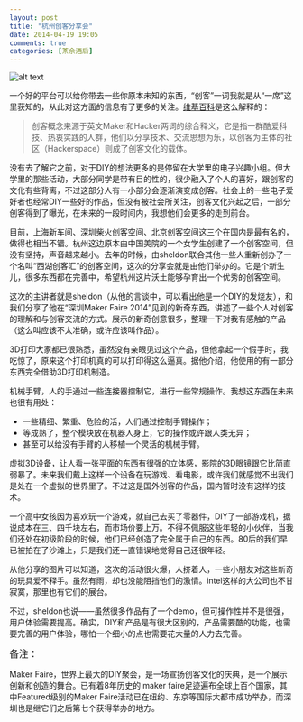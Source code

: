 ```yaml
---
layout: post
title: "杭州创客分享会"
date: 2014-04-19 19:05
comments: true
categories: [茶余酒后]
---
```

![alt text](http://leiphone.qiniudn.com/uploads/2014/04/webwxgetmsgimg1-1024x768.jpg)

一个好的平台可以给你带去一些你原本未知的东西，“创客”一词我就是从“一席”这里获知的，从此对这方面的信息有了更多的关注。[维基百科](http://zh.wikipedia.org/zh-cn/%E5%88%9B%E5%AE%A2)是这么解释的：

>创客概念来源于英文Maker和Hacker两词的综合释义，它是指一群酷爱科技、热衷实践的人群，他们以分享技术、交流思想为乐，以创客为主体的社区（Hackerspace）则成了创客文化的载体。

没有去了解它之前，对于DIY的想法更多的是停留在大学里的电子兴趣小组。但大学里的那些活动，大部分同学是带有目的性的，很少融入了个人的喜好，跟创客的文化有些背离，不过这部分人有一小部分会逐渐演变成创客。社会上的一些电子爱好者也经常DIY一些好的作品，但没有被社会所关注，创客文化兴起之后，一部分创客得到了曝光，在未来的一段时间内，我想他们会更多的走到前台。

<!--more-->

目前，上海新车间、深圳柴火创客空间、北京创客空间这三个在国内是最有名的，做得也相当不错。杭州这边原本由中国美院的一个女学生创建了一个创客空间，但没有坚持，声音越来越小。去年的时候，由sheldon联合其他一些人重新创办了一个名叫“西湖创客汇”的创客空间，这次的分享会就是由他们举办的。它是个新生儿，很多东西都在完善中，希望杭州这片沃土能够孕育出一个优秀的创客空间。

这次的主讲者就是sheldon（从他的言谈中，可以看出他是一个DIY的发烧友），和我们分享了他在“深圳Maker Faire 2014”见到的新奇东西，讲述了一些个人对创客的理解和与创客交流的方式。展示的新奇创意很多，整理一下对我有感触的产品（这么叫应该不太准确，或许应该叫作品）。

3D打印大家都已很熟悉，虽然没有亲眼见过这个产品，但他拿起一个假手时，我吃惊了，原来这个打印机真的可以打印得这么逼真。据他介绍，他使用的有一部分东西完全借助3D打印机制造。

机械手臂，人的手通过一些连接器控制它，进行一些常规操作。我想这东西在未来也很有用处：

-  一些精细、繁重、危险的活，人们通过控制手臂操作；
-  等成熟了，整个模块放在机器人身上，它的操作或许跟人类无异；
-  甚至可以给没有手臂的人移植一个灵活的机械手臂。

虚拟3D设备，让人看一张平面的东西有很强的立体感，影院的3D眼镜跟它比简直弱暴了。未来我们戴上这样一个设备在玩游戏、看电影，或许我们就感觉不出我们是处在一个虚拟的世界里了。不过这是国外创客的作品，国内暂时没有这样的技术。

一个高中女孩因为喜欢玩一个游戏，就自己去买了零器件，DIY了一部游戏机，据说成本在三、四千块左右，而市场价要上万。不得不佩服这些年轻的小伙伴，当我们还处在初级阶段的时候，他们已经创造了完全属于自己的东西。80后的我们早已被拍在了沙滩上，只是我们还一直错误地觉得自己还很年轻。

从他分享的图片可以知道，这次的活动很火爆，人挤着人，一些小朋友对这些新奇的玩具爱不释手。虽然有雨，却也没能阻挡他们的激情。intel这样的大公司也不甘寂寞，那里也有它们的展台。

不过，sheldon也说——虽然很多作品有了一个demo，但可操作性并不是很强，用户体验需要提高。确实，DIY和产品是有很大区别的，产品需要酷的功能，也需要完善的用户体验，哪怕一个细小的点也需要花大量的人力去完善。


<big>备注：</big>

Maker Faire，世界上最大的DIY聚会，是一场宣扬创客文化的庆典，是一个展示创新和创造的舞台。已有着8年历史的 maker faire足迹遍布全球上百个国家，其中Featured级别的Maker Faire活动已在纽约、东京等国际大都市成功举办，而深圳也是继它们之后第七个获得举办的地方。